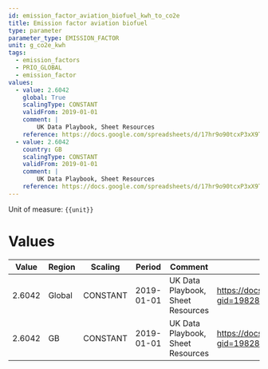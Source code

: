 ```yaml
---
id: emission_factor_aviation_biofuel_kwh_to_co2e
title: Emission factor aviation biofuel
type: parameter
parameter_type: EMISSION_FACTOR
unit: g_co2e_kwh
tags:
  - emission_factors
  - PRIO_GLOBAL
  - emission_factor
values:
  - value: 2.6042
    global: True
    scalingType: CONSTANT
    validFrom: 2019-01-01
    comment: |
        UK Data Playbook, Sheet Resources
    reference: https://docs.google.com/spreadsheets/d/17hr9o90tcxP3xX9T000uWcXSrzm5b5D3UfPwcq7LzgA/edit?gid=1982830832#gid=1982830832
  - value: 2.6042
    country: GB
    scalingType: CONSTANT
    validFrom: 2019-01-01
    comment: |
        UK Data Playbook, Sheet Resources
    reference: https://docs.google.com/spreadsheets/d/17hr9o90tcxP3xX9T000uWcXSrzm5b5D3UfPwcq7LzgA/edit?gid=1982830832#gid=1982830832
---
```



Unit of measure: `{{unit}}`


# Values


| Value | Region | Scaling | Period | Comment | Reference |
|-------|--------|---------|--------|---------|-----------|
| 2.6042 | Global | CONSTANT | 2019-01-01 | UK Data Playbook, Sheet Resources | https://docs.google.com/spreadsheets/d/17hr9o90tcxP3xX9T000uWcXSrzm5b5D3UfPwcq7LzgA/edit?gid=1982830832#gid=1982830832 |
| 2.6042 | GB | CONSTANT | 2019-01-01 | UK Data Playbook, Sheet Resources | https://docs.google.com/spreadsheets/d/17hr9o90tcxP3xX9T000uWcXSrzm5b5D3UfPwcq7LzgA/edit?gid=1982830832#gid=1982830832 |


